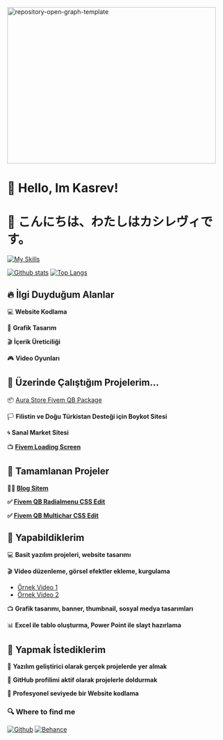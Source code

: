 
<img width="480" height="360" alt="repository-open-graph-template" src="https://github.com/user-attachments/assets/a17a3c16-c0aa-42fa-97db-bb23bb2a7625" />

# 👋 Hello, Im Kasrev!

# 👋 こんにちは、わたしはカシレヴィです。

 [![My Skills](https://skillicons.dev/icons?i=html,css,lua,py,vscode,git,github,ae,pr,ps,blender,linux,ubuntu,windows,md,mysql,&perline=25)](https://skillicons.dev)
  
  <a href="#">![Github stats](https://github-readme-stats.vercel.app/api?username=kasrev&theme=blueberry&count_private=true&hide_border=true&line_height=20)</a>
  <a href="#">![Top Langs](https://github-readme-stats.vercel.app/api/top-langs/?username=kasrev&layout=compact&theme=blueberry&count_private=true&hide_border=true)</a>

## 🔥 İlgi Duyduğum Alanlar

 💻 **Website Kodlama**

 🎨 **Grafik Tasarım**

 🎬 **İçerik Üreticiliği**

 🎮 **Video Oyunları**

## 🔭 Üzerinde Çalıştığım Projelerim...

📦 [Aura Store Fivem QB Package](https://github.com/Kasrev/Aura-Store-Fivem-QB-Package)

🏳️ **Filistin ve Doğu Türkistan Desteği için Boykot Sitesi**

🌀 **Sanal Market Sitesi**

📺 [**Fivem Loading Screen**](https://aura-store-webstore.tebex.io/package/6994089)  

## 🔔 Tamamlanan Projeler

**🧑🏻 [Blog Sitem](https://github.com/Kasrev/My-blog-site)**

**✅ [Fivem QB Radialmenu CSS Edit](https://github.com/Kasrev/Fivem-QB-Radialmenu-CSS-Edit)**

**✅ [Fivem QB Multichar CSS Edit](https://github.com/Kasrev/Fivem-QB-Multicharacter-Black-CSS-Edit)**

## 📝 Yapabildiklerim
💻 **Basit yazılım projeleri, website tasarımı**

🎬 **Video düzenleme, görsel efektler ekleme, kurgulama** 
- [Örnek Video 1](https://www.youtube.com/watch?v=2QVSI5UGIeY)
- [Örnek Video 2](https://www.youtube.com/watch?v=lieCOY8QVnI)  

📺 **Grafik tasarımı, banner, thumbnail, sosyal medya tasarımları** 

📊 **Excel ile tablo oluşturma, Power Point ile slayt hazırlama**

## 🎯 Yapmak İstediklerim 
📌 **Yazılım geliştirici olarak gerçek projelerde yer almak**

📌 **GitHub profilimi aktif olarak projelerle doldurmak**  

📌 **Profesyonel seviyede bir Website kodlama** 

<h3>🔍 Where to find me</h3>
<p><a href="https://github.com/Kasrev" target="_blank"><img alt="Github" src="https://img.shields.io/badge/GitHub-%2312100E.svg?&style=for-the-badge&logo=Github&logoColor=white" /></a> <a href="https://www.behance.net/kasrev" target="_blank"><img alt="Behance" src="https://img.shields.io/badge/Behance-0054F7?style=for-the-badge&logo=behance&logoColor=white" /></a>
</p>


